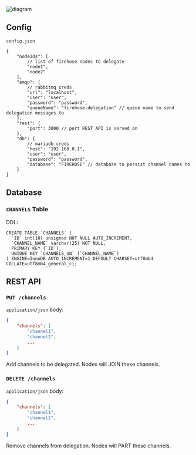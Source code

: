 ![diagram](https://github.com/2547techno/firehose-node/assets/109011672/f5a4b51d-86ac-42e6-9ca0-a5ad460805f4)

## Config

`config.json`

```jsonc
{
    "nodeIds": [
        // list of firehose nodes to delegate
        "node1",
        "node2"
    ],
    "amqp": {
        // rabbitmq creds
        "url": "localhost",
        "user": "user",
        "password": "password",
        "queueName": "firehose-delegation" // queue name to send delegation messages to
    },
    "rest": {
        "port": 3000 // port REST API is served on
    },
    "db": {
        // mariadb creds
        "host": "192.168.0.1",
        "user": "user",
        "password": "password",
        "database": "FIREHOSE" // database to persist channel names to
    }
}
```

## Database

### `CHANNELS` Table

DDL:

```
CREATE TABLE `CHANNELS` (
  `ID` int(10) unsigned NOT NULL AUTO_INCREMENT,
  `CHANNEL_NAME` varchar(25) NOT NULL,
  PRIMARY KEY (`ID`),
  UNIQUE KEY `CHANNELS_UN` (`CHANNEL_NAME`)
) ENGINE=InnoDB AUTO_INCREMENT=1 DEFAULT CHARSET=utf8mb4 COLLATE=utf8mb4_general_ci;
```

## REST API

### `PUT /channels`

`application/json` body:

```json
{
    "channels": [
        "channel1",
        "channel2",
        ...
    ]
}
```

Add channels to be delegated. Nodes will JOIN these channels.

### `DELETE /channels`

`application/json` body:

```json
{
    "channels": [
        "channel1",
        "channel2",
        ...
    ]
}
```

Remove channels from delegation. Nodes will PART these channels.
